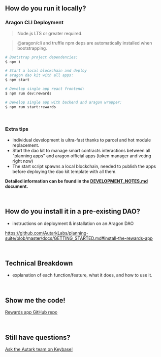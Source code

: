 <br>

## How do you run it locally?

### Aragon CLI Deployment

> Node.js LTS or greater required.

> @aragon/cli and truffle npm deps are automatically installed when bootstrapping.

```bash
# Bootstrap project dependencies:
$ npm i

# Start a local blockchain and deploy
# aragon dao kit with all apps:
$ npm start

# Develop single app react frontend:
$ npm run dev:rewards

# Develop single app with backend and aragon wrapper:
$ npm run start:rewards
```

<br>

### Extra tips

- Individual development is ultra-fast thanks to parcel and hot module replacement.
- Start the dao kit to manage smart contracts interactions between all "planning apps" and aragon official apps (token manager and voting right now)
- The start script spawns a local blockchain, needed to publish the apps before deploying the dao kit template with all them.

**Detailed information can be found in the [DEVELOPMENT_NOTES.md](https://github.com/AutarkLabs/planning-suite/blob/dev/docs/DEVELOPMENT_NOTES.md) document.**

<br>

## How do you install it in a pre-existing DAO?
- instructions on deployment & installation on an Aragon DAO

https://github.com/AutarkLabs/planning-suite/blob/master/docs/GETTING_STARTED.md#install-the-rewards-app

<br>

## Technical Breakdown 
- explanation of each function/feature, what it does, and how to use it. 

<br>

## Show me the code!

[Rewards app GitHub repo](https://github.com/AutarkLabs/planning-suite/tree/dev/apps/rewards)

<br>

## Still have questions?

[Ask the Autark team on Keybase!](https://keybase.io/team/autark.community)

<br>
